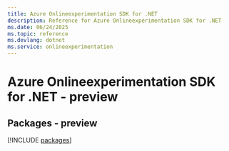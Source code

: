 ```yaml
---
title: Azure Onlineexperimentation SDK for .NET
description: Reference for Azure Onlineexperimentation SDK for .NET
ms.date: 06/24/2025
ms.topic: reference
ms.devlang: dotnet
ms.service: onlineexperimentation
---
```

# Azure Onlineexperimentation SDK for .NET - preview
## Packages - preview
[!INCLUDE [packages](onlineexperimentation-index.md)]